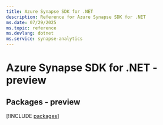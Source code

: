 ```yaml
---
title: Azure Synapse SDK for .NET
description: Reference for Azure Synapse SDK for .NET
ms.date: 07/29/2025
ms.topic: reference
ms.devlang: dotnet
ms.service: synapse-analytics
---
```

# Azure Synapse SDK for .NET - preview
## Packages - preview
[!INCLUDE [packages](synapse-index.md)]